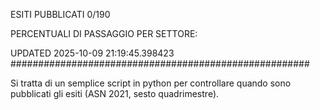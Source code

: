 ESITI PUBBLICATI 0/190 

PERCENTUALI DI PASSAGGIO PER SETTORE:

UPDATED 2025-10-09 21:19:45.398423
###################################################### 

Si tratta di un semplice script in python per controllare quando sono pubblicati gli esiti (ASN 2021, sesto quadrimestre).

